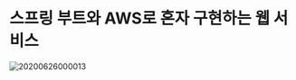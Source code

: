 # 스프링 부트와 AWS로 혼자 구현하는 웹 서비스
![20200626000013](https://user-images.githubusercontent.com/17094674/85744660-07826f00-b740-11ea-8f56-3e2dfbd55fb1.png)

